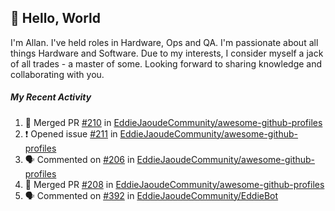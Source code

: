 ## :wave: Hello, World

I'm Allan. I've held roles in Hardware, Ops and QA. I'm passionate about all things Hardware and Software. Due to my interests, I consider myself a jack of all trades - a master of some. Looking forward to sharing knowledge and collaborating with you.

##### My Recent Activity
<!--START_SECTION:activity-->
1. 🎉 Merged PR [#210](https://github.com/EddieJaoudeCommunity/awesome-github-profiles/pull/210) in [EddieJaoudeCommunity/awesome-github-profiles](https://github.com/EddieJaoudeCommunity/awesome-github-profiles)
2. ❗️ Opened issue [#211](https://github.com/EddieJaoudeCommunity/awesome-github-profiles/issues/211) in [EddieJaoudeCommunity/awesome-github-profiles](https://github.com/EddieJaoudeCommunity/awesome-github-profiles)
3. 🗣 Commented on [#206](https://github.com/EddieJaoudeCommunity/awesome-github-profiles/issues/206) in [EddieJaoudeCommunity/awesome-github-profiles](https://github.com/EddieJaoudeCommunity/awesome-github-profiles)
4. 🎉 Merged PR [#208](https://github.com/EddieJaoudeCommunity/awesome-github-profiles/pull/208) in [EddieJaoudeCommunity/awesome-github-profiles](https://github.com/EddieJaoudeCommunity/awesome-github-profiles)
5. 🗣 Commented on [#392](https://github.com/EddieJaoudeCommunity/EddieBot/issues/392) in [EddieJaoudeCommunity/EddieBot](https://github.com/EddieJaoudeCommunity/EddieBot)
<!--END_SECTION:activity-->

<!--
**AllanRegush/AllanRegush** is a ✨ _special_ ✨ repository because its `README.md` (this file) appears on your GitHub profile.

Here are some ideas to get you started:

- 🔭 I’m currently working on ...
- 🌱 I’m currently learning ...
- 👯 I’m looking to collaborate on ...
- 🤔 I’m looking for help with ...
- 💬 Ask me about ...
- 📫 How to reach me: ...
- 😄 Pronouns: ...
- ⚡ Fun fact: ...
-->
